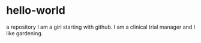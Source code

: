# hello-world
a repository
I am a girl starting with github. 
I am a clinical trial manager and I like gardening.
